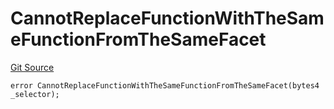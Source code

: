 # CannotReplaceFunctionWithTheSameFunctionFromTheSameFacet
[Git Source](https://github.com/thrackle-io/tron/blob/fa1f71d854feb4f93c1bbe77dbe731527e9e3d00/src/client/token/handler/diamond/HandlerDiamondLib.sol)


```solidity
error CannotReplaceFunctionWithTheSameFunctionFromTheSameFacet(bytes4 _selector);
```

